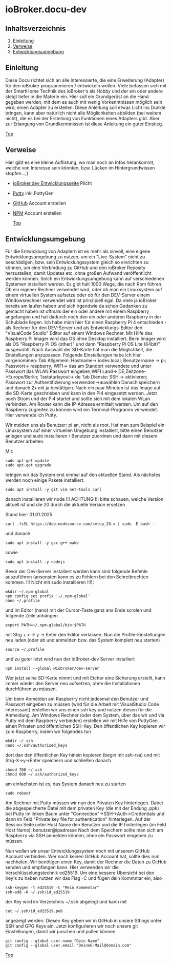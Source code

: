 # ioBroker.docu-dev

## Inhaltsverzeichnis
1. [Einleitung](#einleitung)
2. [Verweise](#verweise)
3. [Entwicklungsumgebung](#entwicklungsumgebung)

## Einleitung
Diese Docu richtet sich an alle Interessierte, die eine Erweiterung (Adapter) für den ioBroker programmieren / entwickeln wollen.
Viele befassen sich mit der SmartHome Technik des ioBroker's als Hobby und der ein oder andere steigt tiefer in die Materie ein. Hier soll ein Grundgerüst an die Hand gegeben werden,
mit dem es auch mit wenig Vorkenntnissen möglich sein wird, einen Adapter zu erstellen. Diese Anleitung soll etwas Licht ins Dunkle bringen,
kann aber natürlich nicht alle Möglichkeiten abbilden (bei weitem nicht), die es bei der Erstellung von Funktionen eines Adapters gibt.
Aber zur Erlangung von Grundkenntnissen ist diese Anleitung ein guter Einstieg.

[Top](#inhaltsverzeichnis)

## Verweise
Hier gibt es eine kleine  Auflistung, wo man noch an Infos herankommt, welche von Interesse sein könnten, bzw. Lücken im Hintergrundwissen stopfen...;)

- [ioBroker.dev Entwicklungsseite](https://www.iobroker.dev/) Plicht
- [Putty](https://www.putty.org/) inkl.PuttyGen
- [GitHub](https://github.com/) Account erstellen
- [NPM](https://www.npmjs.com/) Account erstellen

  [Top](#inhaltsverzeichnis)

## Entwicklungsumgebung

Für die Entwicklung von Adaptern ist es mehr als sinvoll, eine eigene Entwicklungsumgebung zu nutzen, um ein "Live-System" nicht zu beschädigen,
bzw. sein Entwicklungssystem gleich so einrichten zu können, um eine Verbindung zu GitHub und den ioBroker Reposity herzustellen, damit Updates etc.
ohne großen Aufwand veröffentlicht werden können. Solch ein Entwicklungsumgebung kann auf verschiedenen Systemen installiert werden. Es gibt halt 1000 Wege,
die nach Rom führen. Ob ein eigener Rechner verwendet wird, oder ob man ein Linuxsystem auf einem virtuellen System aufsetze oder ob für den DEV-Server
einem Windowsrechner verwendet wird ist prinzipiell egal. Da viele ja ioBroker bereits am laufen haben und sich irgendwie da schon Gedanken zu gemacht
haben ist oftmals der ein oder andere mit einem Raspberry angefangen und hat dadurch noch den ein oder anderen Raspberry in der Schublade liegen.
Ich habe mich hier für einen Raspberry Pi 4 entschieden - als Rechner für den DEV-Server und als Entwicklungs-Editor den "VisualCode Studio" Editor
auf einem Windows Rechner. Mit Hilfe des Raspberry Pi Imager wird das OS ohne Desktop installiert.
Beim Imager wird als OS "Raspberry Pi OS (other)" und dann "Raspberry Pi OS Lite (64bit)" ausgewählt. Nach Auswahl der SD-Karte hat man die Möglichkeit,
die Einstellungen anzupassen. Folgende Einstellungen habe ich hier vorgenommen:
Tab Allgemein: Hostname-> iodev.local; Benutzername -> pi; Passwort-> raspberry; WIFI-> das am Standort verwendete und unter Passwort das WLAN Passwort eingeben;WIFI Land-> DE;Zeitzone->Europe/Berlin; Tastaturlayout-> de
Tab Dienste: SSH -> aktivieren; Passwort zur Authentifizierung verwenden->auwählen
Danach speichern und danach 2x mit ja bestätigen.
Nach ein paar Minuten ist das Image auf die SD-Karte geschrieben und kann in den Pi4 eingesetzt werden. Jetzt noch Strom und der Pi4 startet und sollte sich mit dem lokalen WLan verbinden. Am Router kann die IP-Adresse ermittelt werden.
Um auf den Raspberry zugreifen zu können wird ein Terminal-Programm verwendet. Hier verwende ich Putty.

Wir melden uns als Benutzer: pi an, nicht als root. Hat man zum Beispiel ein Linuxsystem auf einer virtuellen Umgebung installiert, bitte einen Benutzer anlegen und sudo installieren / Benutzer zuordnen und dann mit diesem Benutzer arbeiten.


Mit:
```
sudo apt-get update
sudo apt-get upgrade
```
bringen wir das System erst einmal auf den aktuellen Stand.
Als nächstes werden noch einige Pakete installiert.
```
sudo apt install -y git vim net-tools curl
```
danach installieren wir node !!! ACHTUNG !!! bitte schauen, welche Version aktuell ist und die 20 durch die aktuelle Version ersetzen

Stand hier: 01.01.2025
```
curl -fsSL https://deb.nodesource.com/setup_20.x | sudo -E bash -
```
und danach
```
sudo apt install -y gcc g++ make
```
sowie
```
sudo apt install -y nodejs
```
Bevor der Dev-Server installiert werden kann sind folgende Befehle auszuführen (ansonsten kann es zu Fehlern bei den Schreibrechten kommen. !!! Nicht mit sudo installieren !!!):
```
mkdir ~/.npm-global
npm config set prefix '~/.npm-global'
nano ~/.profile
```
und im Editor (nano) mit der Cursor-Taste ganz ans Ende scrolen und folgende Zeile anhängen
```
export PATH=~/.npm-global/bin:$PATH
```
mit Strg + x -> y -> Enter den Editor verlassen. Nun die Profile-Einstellungen neu laden (oder ab und anmelden bzw. das System komplett neu starten)
```
source ~/.profile
```
und zu guter letzt wird nun der ioBroker-dev Server installiert
```
npm install --global @iobroker/dev-server
```
Wer jetzt seine SD-Karte nimmt und mit Etcher eine Sicherung erstellt, kann immer wieder den Server neu aufsetzen, ohne die Installationen durchführen zu müssen.

Um beim Anmelden am Raspberry nicht jedesmal den Benutzer und Passwort eingeben zu müssen (wird für die Arbeit mit VisualStudio Code interessant) erstellen wir uns einen ssh key und nutzen diesen für die Anmeldung.
Am Windows Rechner (oder dem System, über das wir und via Putty mit dem Raspberry verbinden) erstellen wir mit Hilfe von PuttyGen einen Privaten und öffentlichen SSH-Key.
Den öffentlichen Key kopieren wir zum Raspberry, indem wir folgendes tun
```
mkdir ~/.ssh
nano ~/.ssh/authorized_keys
```
dort dan den öffentlichen Key hinein kopieren (begin mit ssh-rsa)
und mit Strg-X->y->Enter speichern und schließen
danach
```
chmod 700 ~/.ssh
chmod 600 ~/.ssh/authorized_keys
```
am einfachsten ist es, das System danach neu zu starten
```
sudo reboot
```
Am Rechner mit Putty müssen wir nun den Privaten Key hinterlegen.
Dabei die abgespeicherte Datei mit dem privaten Key (die mit der Endung .ppk) bei Putty im linken Baum unter "Connection"->SSH->Auth->Credentials und dann im Feld "Private key file for authentication" hinterlegen.
Auf der Session Seite unter Host Name den Benutzer und die IP hinterlegen (im Feld Host Name): benutzer@ipadresse
Nach dem Speichern sollte man sich am Raspberry via SSH anmelden können, ohne ein Passwort eingeben zu müssen.

Nun wollen wir unser Entwicklungssystem noch mit unserem GitHub Account verbinden. Wer noch keinen GitHub Account hat, sollte dies nun nachholen.
Wir benötigen einen Key, damit der Rechner die Daten zu GitHub senden und empfangen kann. Hier verwenden wir die Verschlüsselungstechnik ed25519. Um eine bessere Übersicht bei den Key's zu haben nutzen wir das Flag -C und fügen dein Kommntar ein, also
```
ssh-keygen -t ed25519 -C "Mein Kommentar"
ssh-add -K ~/.ssh/id_ed25519
```
der Key wird im Verzeichnis ~/.ssh abgelegt und kann mit
```
cat ~/.ssh/id_ed25519.pub
```
angezeigt werden. Diesen Key geben wir in GitHub in unsere Sttings unter SSH and GPG Keys ein. 
Jetzt konfigurieren wir noch unsere git Einstellungen, damit wir puschen und pullen können
```
git config --global user.name "Dein Name"
git config --global user.email "DeineE-Mail@domain.com"
```


[Top](#inhaltsverzeichnis)
